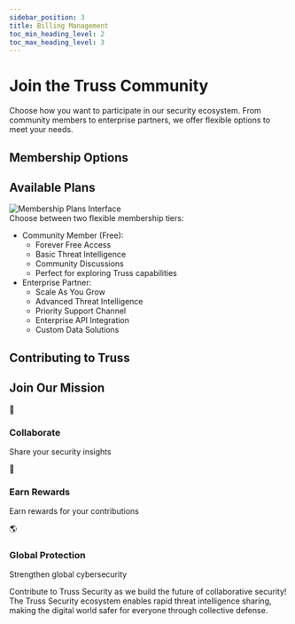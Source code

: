 ```yaml
---
sidebar_position: 3
title: Billing Management
toc_min_heading_level: 2
toc_max_heading_level: 3
---
```


<div className="text-center">
  <h1 className="text-4xl font-bold mb-4">Join the Truss Community</h1>
</div>

<div className="text-center mb-12">
  <p className="text-xl text-gray-600 max-w-3xl mx-auto mb-4">
    Choose how you want to participate in our security ecosystem. From community members to enterprise partners, 
    we offer flexible options to meet your needs.
  </p>
</div>

## Membership Options
<h2 className="text-3xl font-bold mb-6 border-b pb-2">Available Plans</h2>

<div className="my-6">
  <img 
    src="/truss-docs/img/28 - Billing Page.png"
    alt="Membership Plans Interface"
    className="rounded-lg shadow-lg w-full" 
  />
</div>

<div className="mb-8 text-lg">
  Choose between two flexible membership tiers:
  <ul className="list-disc pl-6 my-4">
    <li>
      <span className="font-semibold">Community Member (Free):</span>
      <ul className="list-circle pl-6 my-2">
        <li>Forever Free Access</li>
        <li>Basic Threat Intelligence</li>
        <li>Community Discussions</li>
        <li>Perfect for exploring Truss capabilities</li>
      </ul>
    </li>
    <li>
      <span className="font-semibold">Enterprise Partner:</span>
      <ul className="list-circle pl-6 my-2">
        <li>Scale As You Grow</li>
        <li>Advanced Threat Intelligence</li>
        <li>Priority Support Channel</li>
        <li>Enterprise API Integration</li>
        <li>Custom Data Solutions</li>
      </ul>
    </li>
  </ul>
</div>

## Contributing to Truss
<h2 className="text-3xl font-bold mb-6 border-b pb-2">Join Our Mission</h2>

<div className="grid grid-cols-3 gap-6 mb-8">
  <div className="text-center p-4 bg-blue-50 rounded-lg">
    <div className="text-3xl mb-2">🤝</div>
    <h3 className="font-semibold mb-2">Collaborate</h3>
    <p>Share your security insights</p>
  </div>
  <div className="text-center p-4 bg-blue-50 rounded-lg">
    <div className="text-3xl mb-2">🚀</div>
    <h3 className="font-semibold mb-2">Earn Rewards</h3>
    <p>Earn rewards for your contributions</p>
  </div>
  <div className="text-center p-4 bg-blue-50 rounded-lg">
    <div className="text-3xl mb-2">🌎</div>
    <h3 className="font-semibold mb-2">Global Protection</h3>
    <p>Strengthen global cybersecurity</p>
  </div>
</div>

<div className="mt-8 p-6 bg-blue-50 rounded-lg shadow-md border border-blue-100">
  <p className="text-lg">
    Contribute to Truss Security as we build the future of collaborative security! 
    The Truss Security ecosystem enables rapid threat intelligence sharing, making the digital 
    world safer for everyone through collective defense.
  </p>
</div>